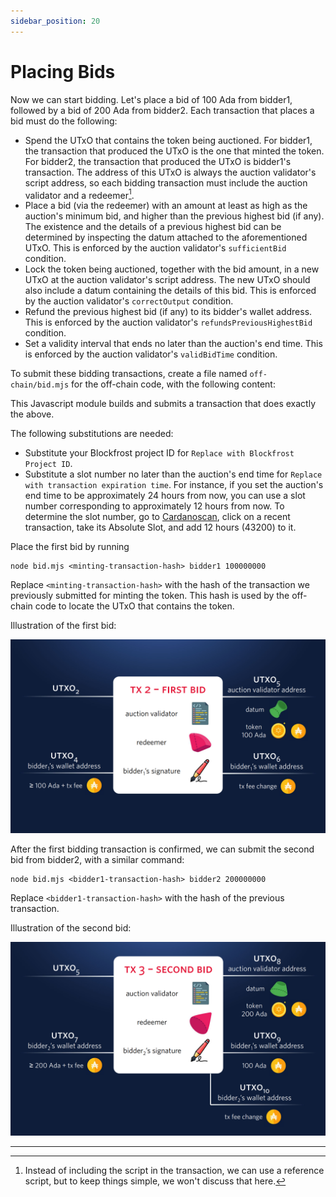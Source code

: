 ```yaml
---
sidebar_position: 20
---
```


# Placing Bids

Now we can start bidding.
Let's place a bid of 100 Ada from bidder1, followed by a bid of 200 Ada from bidder2.
Each transaction that places a bid must do the following:

- Spend the UTxO that contains the token being auctioned.
  For bidder1, the transaction that produced the UTxO is the one that minted the token.
  For bidder2, the transaction that produced the UTxO is bidder1's transaction.
  The address of this UTxO is always the auction validator's script address, so each bidding transaction must include the auction validator and a redeemer[^1].
- Place a bid (via the redeemer) with an amount at least as high as the auction's minimum bid, and higher than the previous highest bid (if any).
  The existence and the details of a previous highest bid can be determined by inspecting the datum attached to the aforementioned UTxO.
  This is enforced by the auction validator's `sufficientBid` condition.
- Lock the token being auctioned, together with the bid amount, in a new UTxO at the auction validator's script address.
  The new UTxO should also include a datum containing the details of this bid.
  This is enforced by the auction validator's `correctOutput` condition.
- Refund the previous highest bid (if any) to its bidder's wallet address.
  This is enforced by the auction validator's `refundsPreviousHighestBid` condition.
- Set a validity interval that ends no later than the auction's end time.
  This is enforced by the auction validator's `validBidTime` condition.

To submit these bidding transactions, create a file named `off-chain/bid.mjs` for the off-chain code, with the following content:

<LiteralInclude file="bid.mjs" language="javascript" title="bid.mjs" />

This Javascript module builds and submits a transaction that does exactly the above.

The following substitutions are needed:

- Substitute your Blockfrost project ID for `Replace with Blockfrost Project ID`.
- Substitute a slot number no later than the auction's end time for `Replace with transaction expiration time`.
  For instance, if you set the auction's end time to be approximately 24 hours from now, you can use a slot number corresponding to approximately 12 hours from now.
  To determine the slot number, go to [Cardanoscan](https://preview.cardanoscan.io/), click on a recent transaction, take its Absolute Slot, and add 12 hours (43200) to it.

Place the first bid by running

```
node bid.mjs <minting-transaction-hash> bidder1 100000000
```

Replace `<minting-transaction-hash>` with the hash of the transaction we previously submitted for minting the token.
This hash is used by the off-chain code to locate the UTxO that contains the token.

Illustration of the first bid:

![First bid](../../../static/img/tx2.png)

After the first bidding transaction is confirmed, we can submit the second bid from bidder2, with a similar command:

```
node bid.mjs <bidder1-transaction-hash> bidder2 200000000
```

Replace `<bidder1-transaction-hash>` with the hash of the previous transaction.

Illustration of the second bid:

![Second bid](../../../static/img/tx3.png)

---

[^1]: Instead of including the script in the transaction, we can use a reference script, but to keep things simple, we won't discuss that here.
